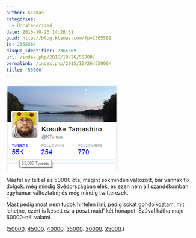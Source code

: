 ```yaml
---
author: KTamas
categories:
  - Uncategorized
date: 2015-10-26 14:28:51
guid: http://blog.ktamas.com/?p=2365569
id: 2365569
disqus_identifier: 2365569
url: /index.php/2015/10/26/55000/
permalink: /index.php/2015/10/26/55000/
title: '55000'
---
```


<img class="size-full wp-image-2365576 aligncenter" src="/wp-content/uploads/2015/10/Screenshot-2015-09-02-11.51.56.png" alt="55k" width="297" height="227" />
  
Másfél év telt el az 50000 óta, megint sokminden változott, bár vannak fix dolgok: még mindig Svédországban élek, és ezen nem áll szándékomban egyhamar változtatni; és még mindíg twitterezek.

Mást pedig most nem tudok hirtelen írni, pedig sokat gondolkoztam, mit lehetne, ezért is késett ez a poszt majd&#8217; két hónapot. Szóval hátha majd 60000-nél valami.

([50000](http://blog.ktamas.com/index.php/2014/03/03/50000-amelyben-egy-kicsit-megfulladunk-a-nosztalgiaban/). [45000](http://blog.ktamas.com/index.php/2013/02/09/45000/). [40000](http://blog.ktamas.com/index.php/2012/06/25/40000/). [35000](http://blog.ktamas.com/index.php/2011/12/09/35000/). [30000](http://blog.ktamas.com/index.php/2011/05/26/30k/). [25000](http://blog.ktamas.com/index.php/2010/10/17/25000_2/).)
